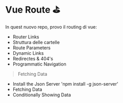 # Vue Route ⛳

In quest nuovo repo, provo il routing di vue:
- Router Links
- Struttura delle cartelle
- Route Parameters
- Dynamic Links
- Redirectes & 404's
- Programmatic Navigation

>Fetching Data
- Install the Json Server 'npm install -g json-server'
- Fetching Data
- Conditionally Showing Data